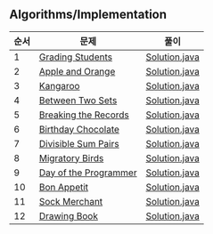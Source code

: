## Algorithms/Implementation
|순서|문제|풀이|
|---|---|---|
|1|[Grading Students](https://www.hackerrank.com/challenges/grading/problem)|[Solution.java](https://github.com/kim-junghun/HackerRank-solutions/blob/master/Practice/Algorithms/Implementation/Grading%20Students/Solution.java)|
|2|[Apple and Orange](https://www.hackerrank.com/challenges/apple-and-orange/problem)|[Solution.java](https://github.com/kim-junghun/HackerRank-solutions/blob/master/Practice/Algorithms/Implementation/Apple%20and%20Orange/Solution.java)|
|3|[Kangaroo](https://www.hackerrank.com/challenges/kangaroo/problem)|[Solution.java](https://github.com/kim-junghun/HackerRank-solutions/blob/master/Practice/Algorithms/Implementation/Kangaroo/Solution.java)|
|4|[Between Two Sets](https://www.hackerrank.com/challenges/between-two-sets/problem)|[Solution.java](https://github.com/kim-junghun/HackerRank-solutions/blob/master/Practice/Algorithms/Implementation/Between%20Two%20Sets/Solution.java)|
|5|[Breaking the Records](https://www.hackerrank.com/challenges/breaking-best-and-worst-records/problem)|[Solution.java](https://github.com/kim-junghun/HackerRank-solutions/blob/master/Practice/Algorithms/Implementation/Breaking%20the%20Records/Solution.java)|
|6|[Birthday Chocolate](https://www.hackerrank.com/challenges/the-birthday-bar/problem)|[Solution.java](https://github.com/kim-junghun/HackerRank-solutions/blob/master/Practice/Algorithms/Implementation/Birthday%20Chocolate/Solution.java)|
|7|[Divisible Sum Pairs](https://www.hackerrank.com/challenges/divisible-sum-pairs/problem)|[Solution.java](https://github.com/kim-junghun/HackerRank-solutions/blob/master/Practice/Algorithms/Implementation/Divisible%20Sum%20Pairs/Solution.java)|
|8|[Migratory Birds](https://www.hackerrank.com/challenges/migratory-birds/problem)|[Solution.java](https://github.com/kim-junghun/HackerRank-solutions/blob/master/Practice/Algorithms/Implementation/Migratory%20Birds/Solution.java)|
|9|[Day of the Programmer](https://www.hackerrank.com/challenges/day-of-the-programmer/problem)|[Solution.java](https://github.com/kim-junghun/HackerRank-solutions/blob/master/Practice/Algorithms/Implementation/Day%20of%20the%20Programmer/Solution.java)|
|10|[Bon Appetit](https://www.hackerrank.com/challenges/bon-appetit/problem)|[Solution.java](https://github.com/kim-junghun/HackerRank-solutions/blob/master/Practice/Algorithms/Implementation/Bon%20Appetit/Solution.java)|
|11|[Sock Merchant](https://www.hackerrank.com/challenges/sock-merchant/problem)|[Solution.java](https://github.com/kim-junghun/HackerRank-solutions/blob/master/Practice/Algorithms/Implementation/Sock%20Merchant/Solution.java)|
|12|[Drawing Book](https://www.hackerrank.com/challenges/drawing-book/problem)|[Solution.java](https://github.com/kim-junghun/HackerRank-solutions/blob/master/Practice/Algorithms/Implementation/Drawing%20Book/Solution.java)|